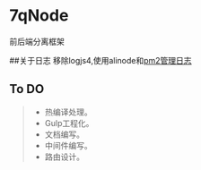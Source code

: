 # 7qNode
前后端分离框架

##关于日志
移除logjs4,使用alinode和[pm2管理日志](https://wohugb.gitbooks.io/pm2/content/features/log.html)

## To DO
> * 热编译处理。
> * Gulp工程化。
> * 文档编写。
> * 中间件编写。
> * 路由设计。
